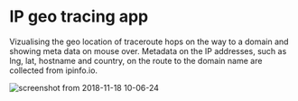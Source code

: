 # IP geo tracing app

Vizualising the geo location of traceroute hops on the way to a domain and showing meta data on mouse over. Metadata on the IP addresses, such as lng, lat, hostname and country, on the route to the domain name are collected from ipinfo.io.

![screenshot from 2018-11-18 10-06-24](https://user-images.githubusercontent.com/19022332/48670552-a8975580-eb19-11e8-8075-a1cd7b29597e.png)